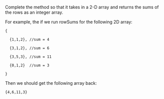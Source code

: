 Complete the method so that it takes in a 2-D array and returns the sums of the rows as an integer array.

For example, the if we run rowSums for the following 2D array:

```
{
```

```
  {1,1,2}, //sum = 4
```

```
  {3,1,2}, //sum = 6
```

```
  {3,5,3}, //sum = 11
```

```
  {0,1,2}  //sum = 3
```

```
}
```

Then we should get the following array back:

```
{4,6,11,3}
```